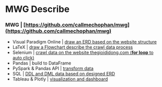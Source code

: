 # MWG Describe
### MWG | [https://github.com/callmechophan/mwg](https://github.com/callmechophan/mwg)
* Visual Paradigm Online | [draw an ERD based on the website structure](https://online.visual-paradigm.com/w/udctfvap/diagrams/?lightbox=1&highlight=0000ff&edit=https%3A%2F%2Fonline.visual-paradigm.com%2Fw%2Fudctfvap%2Fdiagrams%2F%23diagram%3Aworkspace%3Dudctfvap%26proj%3D0%26id%3D5&editBlankUrl=https%3A%2F%2Fonline.visual-paradigm.com%2Fapp%2Fdiagrams%2F%23diagram%3Aproj%3D0%26vpov%3D16.3%26vpob%3D20220410%26client%3D1%26edit%3D_blank&layers=1&nav=1&title=mwg_erd&vpov=16.3&vpob=20220410#R3cU2FsdcGVkX1U8aTxgUABzRRKeECT0rBk3yh1RraVRtAH%2Bqenyvs%3DQ8wVQKv5v5PZ2StWkJdtfelZ24g0MTePlGYPB1raVcm23xKe498bOMgp7Y2DUb1fjJQ52dlp4rDXOoHWcgu7pKkYA1ITWt6TyWqPOOMDb4FLMj%2FmkBO3gNSgwOxaCgleNMAga5x%2Bhmt15j%2B2hpxKUrZSFkZeIFK7la%2Fa8eGHHw6mlaLbG5bn6AIT%2FAE9bIeREpkF1VR83oYSOh%2F291wmFFdrNLJV8LN8FO%2Bdh4hVT3EJQvXYzKXYh%2FC%2BlgZgjAepOVmOo5eYkKuYVZq%2FiR6cIGQh0i%2Fk13xAxlO0bcLAfiKvhQ3KqOLv8VL6n22s8Fsw5S9lRTbNqHWeGCyakGCfj%2BroCEceUZOisW23DjHo5ad6%2BIjPwVaik8kMQioyYotTl1Zy9hlS44CdoLUyCjkWqUMbBCS69%2B%2FcZ3hCws6GmSlPOVceCYx%2Fj8zVrC9zMUv6aQGUUvjUHLN9LNVH1dP6igYmeluxowch9kVSP%2F0XtVP8III1KpWSDnuV95Uhh21nEgrrKhF8Wy9fp26BjUyj9lSk1igesP%2FjWj4G6td4jy3IUgwzDD%2BLyOFDQa%2Bmwb20I1VRDWF5BpGHEtGQnrvRM4v9CVeCEtlqvIGJUXUdmL5JLgiiXHymoALSJ90zSEONEHKS1S8jkZTkFSEpldn0vjmyIlFGvBwCBRaRHGOqjgYSEf7YuqNsr%2FbfC5MUYhYoMgfzuJ3YjLGYhdt8%2FerxiK%2BHyS8TJI%2FtlAjyvZb3xJ3EG8YvgJfN%2Flx49CXxJzsUyU3%2F9StoKxyOHHx%2BOGNAXSQyLPvpozb3mArWt9pT%2Fk7yWwaU0Z3XJKUpPByIM2MDvlzRXzHPMmbqIUJPE4n67HMQm4%2BJH%2FUIRmhNwLpbTdvU%2Fdeo%2BqW9rFtX6RDI0tibNeugpyKWVB57MPslYGB9x7w0mbI5%2FnSsXBL1%2Fx4%2F4fFgBmxMW0N1AjLviFWGm8oY4n2bhMRq6BiH6pEDpvvCDmBc7RPRHhGQcTFss8dCKadeQHFe3dK%2FlejkckWb1Gme%2FSTl3musn%2Bf2QosA4zJBYzg6cCFZusl309kr6NEZRRgdPkUqKuWmvL0NfYFjL8n%2FozNh%2FBqVeStfNJTvS9yDC%2FUyXlklhkiNKxtvsv%2B0Be6n9rLADDv%2B5BsAkPiZdJf2saAXpPdhhnbuFtHs2%2FJPtek5NXMnKgS1I%2FYnLHwBc6BJtfIs1MsxHQWKp2R1%2FeFEZ5%2FI5ACbMr8qxfdrbHtY8Cqv%2BDY2eWmMJJ7h6q1BEBzOzlHvgwAVux%2BwdkEk%2FBS23jKc7THpi5oKdCLig6zqU7GiuKI5bFY3UCgdxbii5liALFFG3%2BZkTldE%2B5V65qAzyru8CQnE%2BawWKCIsi1O%2FzIGC%2F7kXkjmxZLDgmkaDlryFPIBe64Ct%2FShMmbubdYYNoonbi51W8bj2QphYUSRH3MbxZFSRuhTN1Xy8W9O8V3VrdDP2opT6zE%2BDcdGSynvao9v%2FR9rM7R1Ci8fp7hnmVA547%2BMjvlr%2FENVPiViqqZRRnjdwMBCts1Icw%2BKUrjOwRsg0SmCGPjg1lCtHMurF7evbR3odLsPZucwasvKMC2HPE34cQJvHsFjnZ4B94cb54XpJQ10u9aSVMe2W3UjdMVbvhZ5PlSn%2Fo4E8p2auwB2MCJL0ryYxL%2FSbCh61TRiIsA146DNzMvLwonB8eO5IBvoe3JeE%2FW2SF9Plhv0xPQVNIxqiaHsCofgCzAQcG8i71bwOKnyV2wUHhSxhIjyOnJeZZi%2FpYRu0FKXO9EQesfXdX3sGiTXIhKpOZ58Qe%2Fb8edry8A1tEMsclMJ4740cHFzHx3niAcBmRbL0EvpaT5OzgVOFT1BH%2FekVEi3%2BNLiAxrp9nixJBz3mopSX6U9y2lByoCeW4HSTw%2B5ZV6h02ygv08wxBHcI15kxOStObYRivusf1592Pwj%2FdyibK5PLZoYOwHIDB0pegCOEoXi5KdmVnJrZo137oIhhA0ZGRB2ogtOHrfyXXEtXaORlxUt9ZFu9rTqzRmqifRlVQl0gVnb8mP%2BTy3VKlCnmOxvYAMiczOZA%2FZDEsIcdQZqYcfI%2Bhe%2BKejnP9ZOIE3m1z377uc9solKVi289EsXwLlkajOy6lMjN80me76hYq2okzvOcarR31AovBiqVxXFCzeeRvHcoxlRLAsgFki54n0d16WYJXll5JTWEwwYV%2Bg4%2FVVYPvTgZPsEh7UA8hPGypmD0unjoECQ%2FZvmoJwZQOnKmj2w2r8B4gSi4rbE5L48P1mq3LnqNmV%2BQ6BnGnLHOgDrhcNXoB0iaCsNYyZqP2wegs%2B42b6e3rHVm7oSeeO49elmRrGItmfERdIjq56p2aqVsOEERq9homq0nCdP07%2FO0pe3fO9S%2FsEB97%2FbZfgSUekoTDxjDl8A%2B0Vsppy3dsIt5QMnWNWtaVxRN8JkI%2BcHpZAa28yrn1B6mrYAOsVa6tlryFUJvOfXtbOuF%2FRtJFrL8ZgFTx2pGMqy3rPlFbBXKHN9WPEhNAVw2TrSMIJsz9UcPiil5bzOg%2FX0hRe61a2UtMtVkesFdxY7fy7M4KIxyYMSbmtT%2FAX%2FiF0fzRApWRuaFh%2Fir01CKYKPZx6lvPzlbGyIK0C5wRr6TReOWFdSGrOLpmABAtjVqGAqw1jL6g0%2BHCtZdJmsvk%2BgilbEomfCgSpsSVJ0CkmV%2BpN3sekXmM7Yd%2F6AGzzM%2BaMHUqr66zX4cUaSAQsRmvMD32%2FSjM%2FmCdtC82WKSdfAXdyUoKMMTDD3CMrDs5iglc4iUfewtMdWv8niH22zGzjF6BwZPBCiRSZJjZMdi%2FxFDFhwV2o%2FK3xwLMoQrDo5JATl2SS%2BM8LqOAOL0RFQ7p3OfKCqgGDLBmmhT9IjPmAbI38tr5i35%2F8rKIaAo3c9h3yhj1EAanaR09MmkjdjwckGNEkxiIIqJGawz7tGqWV%2FWbi%2BVhufGSJRqlLEfvQwHgdvrKzsBYNufFhcNARe8M%2F6KtgGpuL2yymxRFTrwp%2FnfXqILxpQdvLVYPZeBVNnb8t7cONsn%2BWTcnpSP3Pot4aarVBt3DiOjPb1u0xtgOHLtqKazhVpyyTQ%2FUjhYteAJPCBVbFtMlUgm%2BmQxrnihw3qKCe2lT5TDwCHyjdg10e03RG4yh8Uk0kIDbPPZjTcXH4nPieKLjGsAZ9eIGAbrs8FCtWoY3qEcU4KgrmDN%2F8skGOD2dqlOEoFxtB6vl0NUhTU1N4qdYsrImVAzJnYxyC7iwyxjMIcWe1RacrPrppBuF00Pxv3KwejH7R0dRUt625ZsB4VVOsSg48GSBsteTuX6CytUlSBRcAutHtBzEshTOovoNKQ39zL3yev%2FwCszxYiLjq0EiG0NZZ4N8XKXuUGIkRJq0oNBFXvYrsW2I4hvY%2FAR2iIRDChWrEm3hzwjBccPt8G3mRu%2BaB5xb1sBqZKrC6HfjHlJBV39MQZKjxGo9ayiknspdfbBYUShwIPTQCc1zi4G5%2B0R2m2wUoecJcLaPONaiAVrf3MFp9wjKTBKA0psLOWlFM7FPXGiFXR6xdN%2Bu%2B2VBkmo4YJXNAVg5eR10Gpm4%2BvOWcwPOGvfswItndduvTEjTo4IGMU3r3%2F1Bp5xHU59KCT1GMNzJNhKbPw%2FYk3tuzKi2JhM7Wr%2FYC76b8d8Ov6B%2B6mLHcefEcF5IoEoz4LOWt76tQK8DcZunGIz4648NwZejsNTexH0fZHmD%2BrsdOlxI8B3QoRuC0NaVOdlidbjWoMcavrSb3e4fPfi5tC1dHus3tK56CBdntfpL9LiFb3Dh8vlrWclqt8hzvs6bY0wJE%2FIYg2v8n33uAWVDQKr21qQT%2FTxHNcGjAygc3JTIfWHBn6r5Ymc4W8umR2jsTBJFIkRbQAckcqNEPZbPok3ZVba376hu42DMcI7h0YpyC0kZVGvDzMfPJan2U4vn%2FOcv5k%2FwJ7r%2B4lrYUCAoW4L%2FEEGQidJLTKqzQJbjuQgJ4QXulYOz8o49D9dtLUBPVZ7Ru80M7gMAA%2F0CftyRbJTfn%2FfkBapDMngqG6egFc7pOcSlRQPDDLh79jAHkWRSjcDincbeh0I7IfhpOGDt96JoP4KozKvkZaQspm065cdoEpVb26fqFjXmJ4xMnDZTL9367YekgieghM0Eu5lTY70kq5BIeFmPo3ne7vGRuglPXq%2BMvhHgJjjgiuFs622jkvRpBZHIvhae10ANYwtHB%2Bw7dPe8N%2BBjf%2F4McOWOw30TqrFxxzW%2F%2FInx5AjM8bZHcseMUajV3IHxS9pjRUVbmGduCkM7%2B0cAeQkVZ7kzWO%2Bv8nE2asmeldINonFtcAzcoSvKh1agSVr3zDo7xo8gCqAGtCfXWTeN19lF8cAaHltTYTiwIavl06e4gEyTELiUP08%2ByUidT%2Fg29Ku2QW%2B7w3gabnX30JX8YOBxKG8pTgU7Hompy3pQGQphRmh8zl3Zv5wHgAP41xo%2FJKBW4Ui1sv9aYDtkMMjgTQRDnl8LfA9Uh%2F3DAZjYcON%2FX1%2BvlWHSYlWSsSxdInK711EuL5hDqSn5GvkIy1rQJv8xtpfwXoqG4nflWIEqE1X8GQSTwmPNzNoN2sjRkCmowd8%2BeOlrJm%2FUkKQhRpYUoskA5FHQEJ8hFNqGtYtMkmheuu7ok%2B8ny%2FVcCOFqiM%2FkS6eBFiqXaRYVprsTzPO5MRRLr4z0VhKR6cQktf22nhfs4LTyXf2Fd0K4kiO2moZLFwJj0Uzxy6MIGefYA2FfophszuxKeksGkOtnxYsZ0vmUXKg%2FQ2pXww3R44HQ2b4ldV4CQLbT6GXJfyW9Q6p1Q%2FHu%2BM%2BM2LN1pCS1E%2BlKln6cp6LiePd7mVfAuUVWGEhhnDeqLRIFUVK%2B8YJuvarR6ZKwwMpMiRtP9YLH%2B9UYo%2F611%2Bq%2F42uZVkFmRtlG6%2FrAqIMaF3PN5m44fSnTpv%2FLz80CJr8Ss%2Fd7Tq8KYC2IT8yFSP47qDByJhsr93v7R8poB9yfR9ulGK7MYwHOH4YOhXTyjyUGigitHGcP%2FagBXlTFHW6ewWxIj6L83BvPu6bwjl%2BfcXRAW%2FzJOgDAecYHFOAln4R5PS%2BIG%2BJikX2LT1Dh72W2%2FZW0ARZupTsoB12Um%2Bl21Gw5C9xCYVw47T%2FzMn%2Bc7yJcyph1ajv7pDsv7SHp5FILXRMR9T7eixC7UTx6KQdGqNUsZzM1sLraNbKairs8N%2FK1WiZfXT66GhbqLHpuQ9rC%2BFAA4XOssHavDLujtyjRGfeFutCkrrHB8bB9kxI8IEcgXYAcG4TUarjU6inJjxx48gMccSucR%2FpdBIC49peSKysWr9p%2FA31y1wpWSirsHlWPVp38YccYrjXVMtY6v1jFK39UhVaXSCDpO8zOunEBd4Blk6I1cNHGzbd)
* LaTeX | [draw a Flowchart describe the crawl data process](https://github.com/callmechophan/mwg/blob/main/mwg_thegioididong_laptop_flowchart.pdf)
* Selenium | [crawl data on the website thegioididong.com (__for loop__ to auto click)](https://github.com/callmechophan/mwg/blob/main/mwg_thegioididong_laptop.ipynb)
* Pandas | build to DataFrame
* PySpark & Pandas API | [transform data](https://github.com/callmechophan/mwg/blob/main/mwg_transform.ipynb)
* SQL | [DDL and DML data based on designed ERD](https://github.com/callmechophan/mwg/blob/main/mwg_sql.ipynb)
* Tableau & Plotly | [visualization and dashboard](https://public.tableau.com/views/MWG_16878242705230/Dashboard1?:language=en-US&:display_count=n&:origin=viz_share_link)
